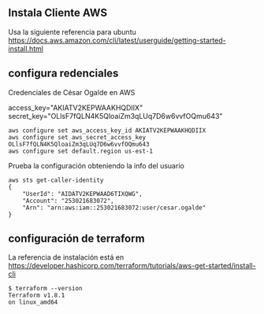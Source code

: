 ## Instala Cliente AWS 
Usa la siguiente referencia para ubuntu
https://docs.aws.amazon.com/cli/latest/userguide/getting-started-install.html

## configura redenciales 
Credenciales de César Ogalde en AWS

access_key="AKIATV2KEPWAAKHQDIIX"
secret_key="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"

```console
aws configure set aws_access_key_id AKIATV2KEPWAAKHQDIIX
aws configure set aws_secret_access_key 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
aws configure set default.region us-est-1
```

Prueba la configuración obteniendo la info del usuario

```console
aws sts get-caller-identity
{
    "UserId": "AIDATV2KEPWAAD6TIXQWG",
    "Account": "253021683072",
    "Arn": "arn:aws:iam::253021683072:user/cesar.ogalde"
}
```

## configuración de terraform  

La referencia de instalación  está en 
https://developer.hashicorp.com/terraform/tutorials/aws-get-started/install-cli

```console
$ terraform --version
Terraform v1.8.1
on linux_amd64
```